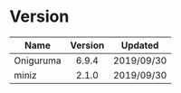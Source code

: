 # Version

|   Name    | Version |  Updated   |
| --------- | :-----: | :--------: |
| Oniguruma |  6.9.4  | 2019/09/30 |
| miniz     |  2.1.0  | 2019/09/30 |
